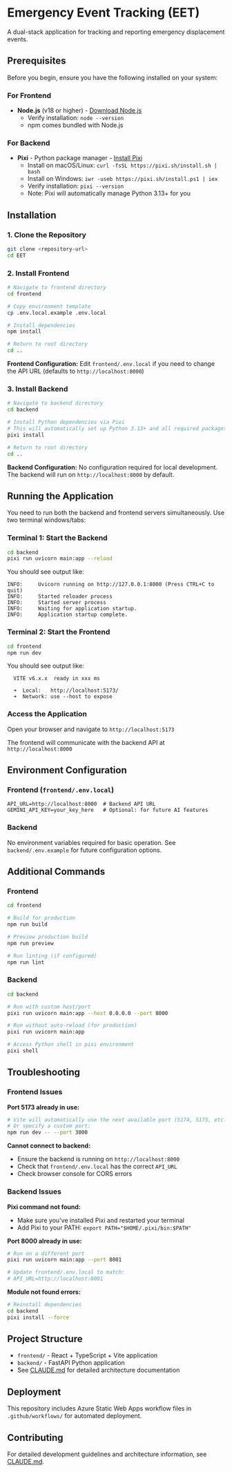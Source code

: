 # Emergency Event Tracking (EET)

A dual-stack application for tracking and reporting emergency displacement events.

## Prerequisites

Before you begin, ensure you have the following installed on your system:

### For Frontend
- **Node.js** (v18 or higher) - [Download Node.js](https://nodejs.org/)
  - Verify installation: `node --version`
  - npm comes bundled with Node.js

### For Backend
- **Pixi** - Python package manager - [Install Pixi](https://pixi.sh/)
  - Install on macOS/Linux: `curl -fsSL https://pixi.sh/install.sh | bash`
  - Install on Windows: `iwr -useb https://pixi.sh/install.ps1 | iex`
  - Verify installation: `pixi --version`
  - Note: Pixi will automatically manage Python 3.13+ for you

## Installation

### 1. Clone the Repository

```bash
git clone <repository-url>
cd EET
```

### 2. Install Frontend

```bash
# Navigate to frontend directory
cd frontend

# Copy environment template
cp .env.local.example .env.local

# Install dependencies
npm install

# Return to root directory
cd ..
```

**Frontend Configuration:** Edit `frontend/.env.local` if you need to change the API URL (defaults to `http://localhost:8000`)

### 3. Install Backend

```bash
# Navigate to backend directory
cd backend

# Install Python dependencies via Pixi
# This will automatically set up Python 3.13+ and all required packages
pixi install

# Return to root directory
cd ..
```

**Backend Configuration:** No configuration required for local development. The backend will run on `http://localhost:8000` by default.

## Running the Application

You need to run both the backend and frontend servers simultaneously. Use two terminal windows/tabs:

### Terminal 1: Start the Backend

```bash
cd backend
pixi run uvicorn main:app --reload
```

You should see output like:
```
INFO:     Uvicorn running on http://127.0.0.1:8000 (Press CTRL+C to quit)
INFO:     Started reloader process
INFO:     Started server process
INFO:     Waiting for application startup.
INFO:     Application startup complete.
```

### Terminal 2: Start the Frontend

```bash
cd frontend
npm run dev
```

You should see output like:
```
  VITE v6.x.x  ready in xxx ms

  ➜  Local:   http://localhost:5173/
  ➜  Network: use --host to expose
```

### Access the Application

Open your browser and navigate to `http://localhost:5173`

The frontend will communicate with the backend API at `http://localhost:8000`

## Environment Configuration

### Frontend (`frontend/.env.local`)

```env
API_URL=http://localhost:8000  # Backend API URL
GEMINI_API_KEY=your_key_here   # Optional: for future AI features
```

### Backend

No environment variables required for basic operation. See `backend/.env.example` for future configuration options.

## Additional Commands

### Frontend

```bash
cd frontend

# Build for production
npm run build

# Preview production build
npm run preview

# Run linting (if configured)
npm run lint
```

### Backend

```bash
cd backend

# Run with custom host/port
pixi run uvicorn main:app --host 0.0.0.0 --port 8000

# Run without auto-reload (for production)
pixi run uvicorn main:app

# Access Python shell in pixi environment
pixi shell
```

## Troubleshooting

### Frontend Issues

**Port 5173 already in use:**
```bash
# Vite will automatically use the next available port (5174, 5175, etc.)
# Or specify a custom port:
npm run dev -- --port 3000
```

**Cannot connect to backend:**
- Ensure the backend is running on `http://localhost:8000`
- Check that `frontend/.env.local` has the correct `API_URL`
- Check browser console for CORS errors

### Backend Issues

**Pixi command not found:**
- Make sure you've installed Pixi and restarted your terminal
- Add Pixi to your PATH: `export PATH="$HOME/.pixi/bin:$PATH"`

**Port 8000 already in use:**
```bash
# Run on a different port
pixi run uvicorn main:app --port 8001

# Update frontend/.env.local to match:
# API_URL=http://localhost:8001
```

**Module not found errors:**
```bash
# Reinstall dependencies
cd backend
pixi install --force
```

## Project Structure

- `frontend/` - React + TypeScript + Vite application
- `backend/` - FastAPI Python application
- See [CLAUDE.md](CLAUDE.md) for detailed architecture documentation

## Deployment

This repository includes Azure Static Web Apps workflow files in `.github/workflows/` for automated deployment.

## Contributing

For detailed development guidelines and architecture information, see [CLAUDE.md](CLAUDE.md).
